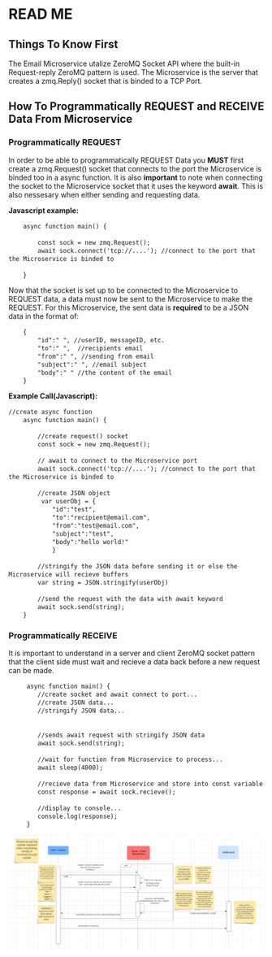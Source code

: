# READ ME

## Things To Know First 
The Email Microservice utalize ZeroMQ Socket API where the built-in Request-reply ZeroMQ pattern is used. The Microservice is the server that creates a zmq.Reply() socket that is binded to a TCP Port.  

## How To Programmatically REQUEST and RECEIVE Data From Microservice

### Programmatically REQUEST
In order to be able to programmatically REQUEST Data you **MUST** first create a zmq.Request() socket that connects to the port the Microservice is binded too in a async function. It is also **important** to note when connecting the socket to the Microservice socket that it uses the keyword **await**. This is also nessesary when either sending and requesting data.

**Javascript example:**
```
    async function main() {

        const sock = new zmq.Request();
        await sock.connect('tcp://....'); //connect to the port that the Microservice is binded to 
        
    }
```
Now that the socket is set up to be connected to the Microservice to REQUEST data, a data must now be sent to the Microservice to make the REQUEST. For this Microservice, the sent data is **required** to be a JSON data in the format of:
``` 
    {
        "id":" ", //userID, messageID, etc.
        "to":" ",  //recipients email
        "from":" ", //sending from email
        "subject":" ", //email subject
        "body":" " //the content of the email
    }
```
**Example Call(Javascript):**
```
//create async function
    async function main() {

        //create request() socket
        const sock = new zmq.Request();

        // await to connect to the Microservice port
        await sock.connect('tcp://....'); //connect to the port that the Microservice is binded to 
        
        //create JSON object
         var userObj = {
            "id":"test",
            "to":"recipient@email.com",
            "from":"test@email.com",
            "subject":"test",
            "body":"hello world!"
            }

        //stringify the JSON data before sending it or else the Microservice will recieve buffers
        var string = JSON.stringify(userObj)

        //send the request with the data with await keyword
        await sock.send(string);
    }
```


### Programmatically RECEIVE
It is important to understand in a server and client ZeroMQ socket pattern that the client side must wait and recieve a data back before a new request can be made.
```
     async function main() {
        //create socket and await connect to port...
        //create JSON data...
        //stringify JSON data...


        //sends await request with stringify JSON data
        await sock.send(string);

        //wait for function from Microservice to process...
        await sleep(4000); 

        //recieve data from Microservice and store into const variable
        const response = await sock.recieve();

        //display to console...
        console.log(response);
     }
```



![Alt text](images/sequenceUML.png)
